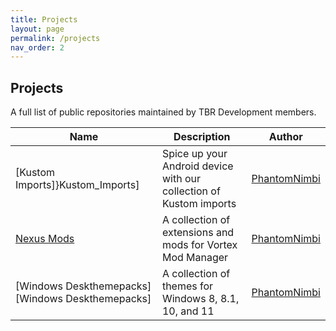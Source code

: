 ```yaml
---
title: Projects
layout: page
permalink: /projects
nav_order: 2
---
```


## Projects
A full list of public repositories maintained by TBR Development members.

| Name | Description | Author |
| --- | --- | --- |
| [Kustom Imports]}Kustom_Imports] | Spice up your Android device with our collection of Kustom imports | [PhantomNimbi][PhantomNimbi] |
| [Nexus Mods][Nexus_Mods] | A collection of extensions and mods for Vortex Mod Manager | [PhantomNimbi][PhantomNimbi] |
| [Windows Deskthemepacks][Windows Deskthemepacks] | A collection of themes for Windows 8, 8.1, 10, and 11 | [PhantomNimbi][PhantomNimbi] |


[Kustom_Imports]: https:\\tbr-development.github.io\Kustom-Imports
[Nexus_Mods]: https:\\tbr-development.github.io\Nexus-Mids
[Windows_Deskthemepacks]: https;\\tbr-development.github.io\Windows-Deskthemepacks

[PhantomNimbi]: https:\\github.com\PhantomNimbi